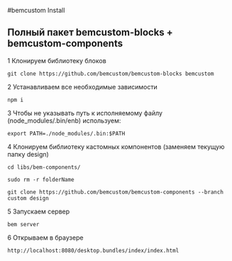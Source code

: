 
#bemcustom Install

## Полный пакет bemcustom-blocks + bemcustom-components
1 Клонируем библиотеку блоков
```
git clone https://github.com/bemcustom/bemcustom-blocks bemcustom
```
 
2 Устанавливаем все необходимые зависимости
```
npm i 
```

3 Чтобы не указывать путь к исполняемому файлу (node_modules/.bin/enb) используем:
```
export PATH=./node_modules/.bin:$PATH
```
 
4 Клонируем библиотеку кастомных компонентов (заменяем текущую папку design)
```
cd libs/bem-components/
```
```
sudo rm -r folderName
```
```
git clone https://github.com/bemcustom/bemcustom-components --branch custom design
```
 
5 Запускаем сервер
```
bem server
```

6 Открываем в браузере
```
http://localhost:8080/desktop.bundles/index/index.html
```

